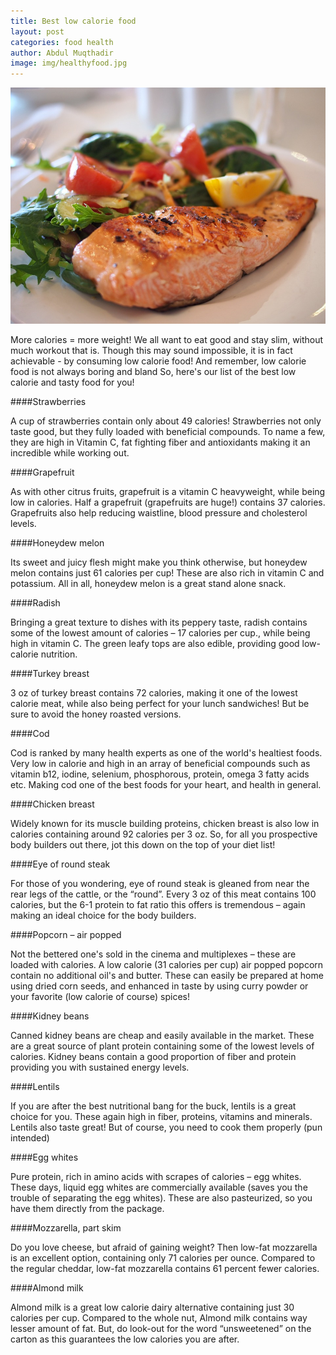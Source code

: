 ```yaml
---
title: Best low calorie food
layout: post
categories: food health
author: Abdul Muqthadir
image: img/healthyfood.jpg
---
```


![Best food](/img/healthyfood2.jpg)
 
More calories = more weight! We all want to eat good and stay slim, without much workout that is. Though this may sound impossible, it is in fact achievable - by consuming low calorie food! And remember, low calorie food is not always boring and bland So, here's our list of the best low calorie and tasty food for you! 
 
####Strawberries 
 
A cup of strawberries contain only about 49 calories! Strawberries not only taste good, but they fully loaded with beneficial compounds. To name a few, they are high in Vitamin C, fat fighting fiber and antioxidants making it an incredible while working out. 
 
####Grapefruit 
 
As with other citrus fruits, grapefruit is a vitamin C heavyweight, while being low in calories. Half a grapefruit (grapefruits are huge!) contains 37 calories. Grapefruits also help reducing waistline, blood pressure and cholesterol levels. 
 
####Honeydew melon 
 
Its sweet and juicy flesh might make you think otherwise, but honeydew melon contains just 61 calories per cup! These are also rich in vitamin C and potassium. All in all, honeydew melon is a great stand alone snack. 
 
####Radish 
 
Bringing a great texture to dishes with its peppery taste, radish contains some of the lowest amount of calories – 17 calories per cup., while being high in vitamin C. The green leafy tops are also edible, providing good low-calorie nutrition. 
 
####Turkey breast 
 
3 oz of turkey breast contains 72 calories, making it one of the lowest calorie meat, while also being perfect for your lunch sandwiches! But be sure to avoid the honey roasted versions. 
  
####Cod 
 
Cod is ranked by many health experts as one of the world's healtiest foods. Very low in calorie and high in an array of beneficial compounds such as vitamin b12, iodine, selenium, phosphorous, protein, omega 3 fatty acids etc. Making cod one of the best foods for your heart, and health in general. 
 
####Chicken breast 
 
Widely known for its muscle building proteins, chicken breast is also low in calories containing around 92 calories per 3 oz. So, for all you prospective body builders out there, jot this down on the top of your diet list! 
 
####Eye of round steak 
 
For those of you wondering, eye of round steak is gleaned from near the rear legs of the cattle, or the “round”. Every 3 oz of this meat contains 100 calories, but the 6-1 protein to fat ratio this offers is tremendous – again making an ideal choice for the body builders.  
 
####Popcorn – air popped 
 
Not the bettered one's sold in the cinema and multiplexes – these are loaded with calories. A low calorie (31 calories per cup) air popped popcorn contain no additional oil's and butter. These can easily be prepared at home using dried corn seeds, and enhanced in taste by using curry powder or your favorite (low calorie of course) spices! 
 
####Kidney beans 
 
Canned kidney beans are cheap and easily available in the market. These are a great source of plant protein containing some of the lowest levels of calories. Kidney beans contain a good proportion of fiber and protein providing you with sustained energy levels. 
 
####Lentils 
 
If you are after the best nutritional bang for the buck, lentils is a great choice for you. These again high in fiber, proteins, vitamins and minerals. Lentils also taste great! But of course, you need to cook them properly (pun intended)  
 
####Egg whites 
 
Pure protein, rich in amino acids with scrapes of calories – egg whites. These days, liquid egg whites are commercially available (saves you the trouble of separating the egg whites). These are also pasteurized, so you have them directly from the package.  
 
####Mozzarella, part skim 
 
Do you love cheese, but afraid of gaining weight? Then low-fat mozzarella is an excellent option, containing only 71 calories per ounce. Compared to the regular cheddar, low-fat mozzarella contains 61 percent fewer calories.  
 
####Almond milk 
 
Almond milk is a great low calorie dairy alternative containing just 30 calories per cup. Compared to the whole nut, Almond milk contains way lesser amount of fat. But, do look-out for the word “unsweetened” on the carton as this guarantees the low calories you are after. 
 
 
 
        